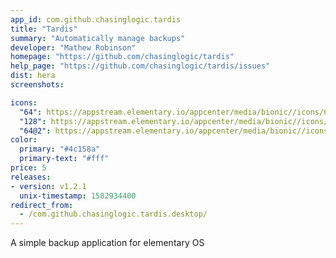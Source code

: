 ```yaml
---
app_id: com.github.chasinglogic.tardis
title: "Tardis"
summary: "Automatically manage backups"
developer: "Mathew Robinson"
homepage: "https://github.com/chasinglogic/tardis"
help_page: "https://github.com/chasinglogic/tardis/issues"
dist: hera
screenshots:

icons:
  "64": https://appstream.elementary.io/appcenter/media/bionic//icons/64x64/com.github.chasinglogic.tardis_com.github.chasinglogic.tardis.png
  "128": https://appstream.elementary.io/appcenter/media/bionic//icons/128x128/com.github.chasinglogic.tardis_com.github.chasinglogic.tardis.png
  "64@2": https://appstream.elementary.io/appcenter/media/bionic//icons/64x64@2/com.github.chasinglogic.tardis_com.github.chasinglogic.tardis.png
color:
  primary: "#4c158a"
  primary-text: "#fff"
price: 5
releases:
- version: v1.2.1
  unix-timestamp: 1582934400
redirect_from:
  - /com.github.chasinglogic.tardis.desktop/
---
```


<p>A simple backup application for elementary OS</p>